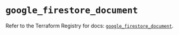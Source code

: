 # `google_firestore_document`

Refer to the Terraform Registry for docs: [`google_firestore_document`](https://registry.terraform.io/providers/hashicorp/google/6.22.0/docs/resources/firestore_document).
